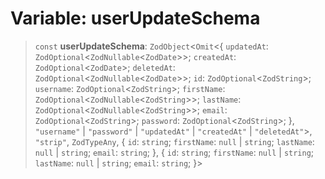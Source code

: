 # Variable: userUpdateSchema

> `const` **userUpdateSchema**: `ZodObject`\<`Omit`\<\{ `updatedAt`: `ZodOptional`\<`ZodNullable`\<`ZodDate`\>\>; `createdAt`: `ZodOptional`\<`ZodDate`\>; `deletedAt`: `ZodOptional`\<`ZodNullable`\<`ZodDate`\>\>; `id`: `ZodOptional`\<`ZodString`\>; `username`: `ZodOptional`\<`ZodString`\>; `firstName`: `ZodOptional`\<`ZodNullable`\<`ZodString`\>\>; `lastName`: `ZodOptional`\<`ZodNullable`\<`ZodString`\>\>; `email`: `ZodOptional`\<`ZodString`\>; `password`: `ZodOptional`\<`ZodString`\>; \}, `"username"` \| `"password"` \| `"updatedAt"` \| `"createdAt"` \| `"deletedAt"`\>, `"strip"`, `ZodTypeAny`, \{ `id`: `string`; `firstName`: `null` \| `string`; `lastName`: `null` \| `string`; `email`: `string`; \}, \{ `id`: `string`; `firstName`: `null` \| `string`; `lastName`: `null` \| `string`; `email`: `string`; \}\>
